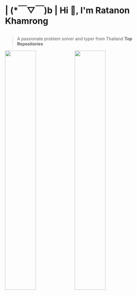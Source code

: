 # | (*￣▽￣)b | Hi 👋, I'm Ratanon Khamrong
<img src="https://komarev.com/ghpvc/?username=Naxocist&style=flat-square&color=blue" alt=""/>

> A passionate problem solver and typer from Thailand
<b>Top Repositories</b>
<div width="100%" align="center">

  <a href="https://github.com/Naxocist/submission" align="left">
    <img align="left" width="45%" src="https://github-readme-stats.vercel.app/api/pin/?username=Naxocist&repo=submission&title_color=ffffff&text_color=ffffff&icon_color=ef4444&bg_color=000000&hide_border=true&locale=en" />
  </a>
</div>


<div width="100%" align="center">
    <a href="https://github.com/Naxocist/Treatlie" align="left">
        <img align="left" width="45%" src="https://github-readme-stats.vercel.app/api/pin/?username=Naxocist&repo=Treatlie&title_color=ffffff&text_color=ffffff&icon_color=ef4444&bg_color=000000&hide_border=true&locale=en" />
    </a>
</div>
